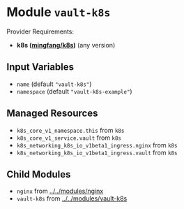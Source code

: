 
# Module `vault-k8s`

Provider Requirements:
* **k8s ([mingfang/k8s](https://registry.terraform.io/providers/mingfang/k8s/latest))** (any version)

## Input Variables
* `name` (default `"vault-k8s"`)
* `namespace` (default `"vault-k8s-example"`)

## Managed Resources
* `k8s_core_v1_namespace.this` from `k8s`
* `k8s_core_v1_service.vault` from `k8s`
* `k8s_networking_k8s_io_v1beta1_ingress.nginx` from `k8s`
* `k8s_networking_k8s_io_v1beta1_ingress.vault` from `k8s`

## Child Modules
* `nginx` from [../../modules/nginx](../../modules/nginx)
* `vault-k8s` from [../../modules/vault-k8s](../../modules/vault-k8s)

